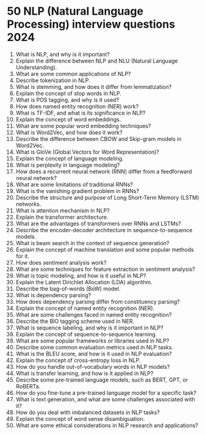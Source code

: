 # **50 NLP (Natural Language Processing) interview questions 2024**




1. What is NLP, and why is it important?
2. Explain the difference between NLP and NLU (Natural Language Understanding).
3. What are some common applications of NLP?
4. Describe tokenization in NLP.
5. What is stemming, and how does it differ from lemmatization?
6. Explain the concept of stop words in NLP.
7. What is POS tagging, and why is it used?
8. How does named entity recognition (NER) work?
9. What is TF-IDF, and what is its significance in NLP?
10. Explain the concept of word embeddings.
11. What are some popular word embedding techniques?
12. What is Word2Vec, and how does it work?
13. Describe the difference between CBOW and Skip-gram models in Word2Vec.
14. What is GloVe (Global Vectors for Word Representation)?
15. Explain the concept of language modeling.
16. What is perplexity in language modeling?
17. How does a recurrent neural network (RNN) differ from a feedforward neural network?
18. What are some limitations of traditional RNNs?
19. What is the vanishing gradient problem in RNNs?
20. Describe the structure and purpose of Long Short-Term Memory (LSTM) networks.
21. What is attention mechanism in NLP?
22. Explain the transformer architecture.
23. What are the advantages of transformers over RNNs and LSTMs?
24. Describe the encoder-decoder architecture in sequence-to-sequence models.
25. What is beam search in the context of sequence generation?
26. Explain the concept of machine translation and some popular methods for it.
27. How does sentiment analysis work?
28. What are some techniques for feature extraction in sentiment analysis?
29. What is topic modeling, and how is it useful in NLP?
30. Explain the Latent Dirichlet Allocation (LDA) algorithm.
31. Describe the bag-of-words (BoW) model.
32. What is dependency parsing?
33. How does dependency parsing differ from constituency parsing?
34. Explain the concept of named entity recognition (NER).
35. What are some challenges faced in named entity recognition?
36. Describe the BIO tagging scheme used in NER.
37. What is sequence labeling, and why is it important in NLP?
38. Explain the concept of sequence-to-sequence learning.
39. What are some popular frameworks or libraries used in NLP?
40. Describe some common evaluation metrics used in NLP tasks.
41. What is the BLEU score, and how is it used in NLP evaluation?
42. Explain the concept of cross-entropy loss in NLP.
43. How do you handle out-of-vocabulary words in NLP models?
44. What is transfer learning, and how is it applied in NLP?
45. Describe some pre-trained language models, such as BERT, GPT, or RoBERTa.
46. How do you fine-tune a pre-trained language model for a specific task?
47. What is text generation, and what are some challenges associated with it?
48. How do you deal with imbalanced datasets in NLP tasks?
49. Explain the concept of word sense disambiguation.
50. What are some ethical considerations in NLP research and applications?

